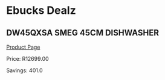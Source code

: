 
# Ebucks Dealz
## DW45QXSA SMEG 45CM DISHWASHER
[Product Page](https://www.ebucks.com/web/shop/productSelected.do?prodId=1183599709&catId=704983786)

Price: R12699.00

Savings: 401.0


	